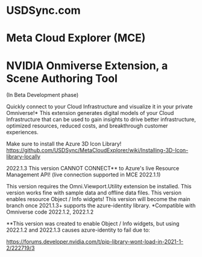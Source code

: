 # USDSync.com
# Meta Cloud Explorer (MCE)
# NVIDIA Onmiverse Extension, a Scene Authoring Tool

(In Beta Development phase)

Quickly connect to your Cloud Infrastructure and visualize it in your private Omniverse!*
This extension generates digital models of your Cloud Infrastructure that can be used to gain insights to drive better infrastructure, optimized resources, reduced costs, and breakthrough customer experiences.

Make sure to install the Azure 3D Icon Library!
https://github.com/USDSync/MetaCloudExplorer/wiki/Installing-3D-Icon-library-locally

2022.1.3
This version CANNOT CONNECT** to Azure's live Resource Management API!
(live connection supported in MCE 2022.1.1)

This version requires the Omni.Viewport.Utility extension be installed.
This version works fine with sample data and offline data files.
This version enables resource Object / Info widgets!
This version will become the main branch once 2021.1.3+ supports the azure-identity library.
*Compatible with Omniverse code 2022.1.2, 2022.1.2

**This version was created to enable Object / Info widgets, but using 2022.1.2 and 2022.1.3 causes azure-identity to fail due to:

https://forums.developer.nvidia.com/t/pip-library-wont-load-in-2021-1-2/222719/3
